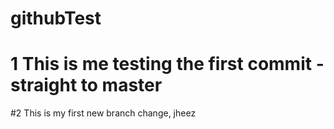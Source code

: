 # githubTest

# 1 This is me testing the first commit - straight to master

#2 This is my first new branch change, jheez